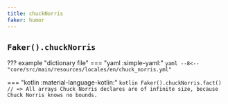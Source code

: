 ```yaml
---
title: chuckNorris
faker: humor
---
```


## `Faker().chuckNorris`

??? example "dictionary file"
    === "yaml :simple-yaml:"
        ```yaml
        --8<-- "core/src/main/resources/locales/en/chuck_norris.yml"
        ```

=== "kotlin :material-language-kotlin:"
    ```kotlin
    Faker().chuckNorris.fact() // => All arrays Chuck Norris declares are of infinite size, because Chuck Norris knows no bounds.
    ```
